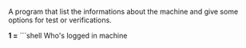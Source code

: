A program that list the informations about the machine and give some options for test or verifications.

**1 =** ```shell Who's logged in machine
```
